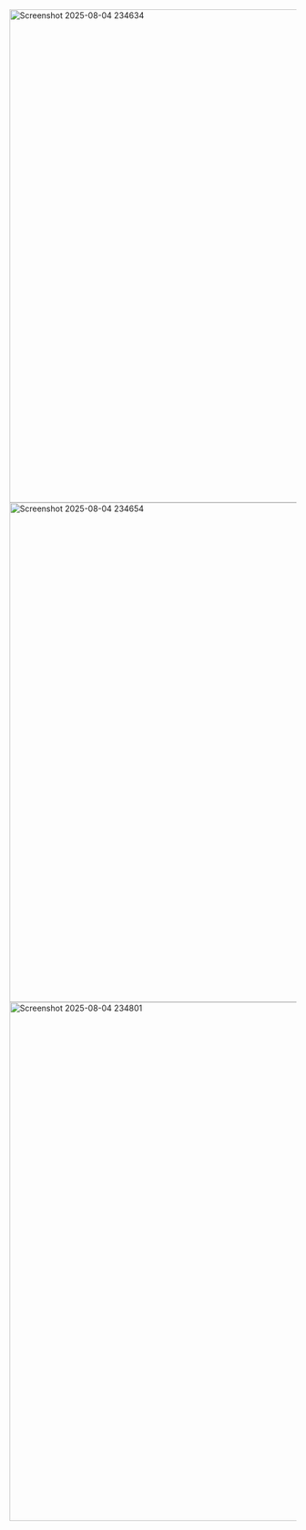 <img width="1919" height="866" alt="Screenshot 2025-08-04 234634" src="https://github.com/user-attachments/assets/2c50b1f5-461a-4a23-a51d-ba0ce09e9990" />
<img width="1913" height="877" alt="Screenshot 2025-08-04 234654" src="https://github.com/user-attachments/assets/0309e3fe-272d-4636-a3ba-ec23e53eff2f" />
<img width="1882" height="911" alt="Screenshot 2025-08-04 234801" src="https://github.com/user-attachments/assets/993b8b99-b5df-41fa-90a2-23bc7c1b4ad1" />


